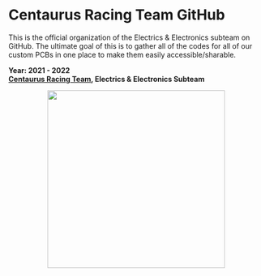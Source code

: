 # Centaurus Racing Team GitHub

This is the official organization of the Electrics & Electronics subteam on GitHub.
The ultimate goal of this is to gather all of the codes for all of our custom PCBs in one place to make them easily accessible/sharable.

**Year: 2021 - 2022**<br>
**[Centaurus Racing Team](https://centaurusracing.gr), Electrics & Electronics Subteam**

<div style="text-align: center">
<img src="https://drive.google.com/uc?export=view&id=1-s5-9cknfq3nvG6eHZH452l5_JqVU9x2" width="350">
</div>

